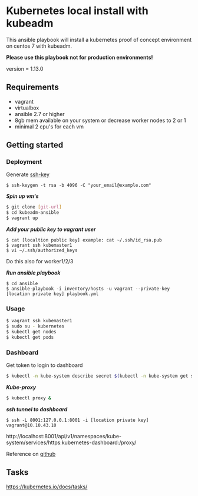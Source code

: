 Kubernetes local install with kubeadm
======================================

This ansible playbook will install a kubernetes proof of concept environment on centos 7 with kubeadm.

**Please use this playbook not for production environments!** 

version = 1.13.0

## Requirements
* vagrant 
* virtualbox
* ansible 2.7 or higher
* 8gb mem available on your system or decrease worker nodes to 2 or 1
* minimal 2 cpu's for each vm

## Getting started

### Deployment

Generate [ssh-key](https://help.github.com/articles/generating-a-new-ssh-key-and-adding-it-to-the-ssh-agent/)

```
$ ssh-keygen -t rsa -b 4096 -C "your_email@example.com"
```

***Spin up vm's***
```bash
$ git clone [git-url]
$ cd kubeadm-ansible
$ vagrant up
```

***Add your public key to vagrant user***
```
$ cat [localtion public key] example: cat ~/.ssh/id_rsa.pub
$ vagrant ssh kubemaster1
$ vi ~/.ssh/authorized_keys
```
Do this also for worker1/2/3


***Run ansible playbook***
```
$ cd ansible
$ ansible-playbook -i inventory/hosts -u vagrant --private-key [location private key] playbook.yml
```

### Usage

```bash
$ vagrant ssh kubemaster1
$ sudo su - kubernetes
$ kubectl get nodes
$ kubectl get pods
```

### Dashboard

Get token to login to dashboard 
```bash
$ kubectl -n kube-system describe secret $(kubectl -n kube-system get secret | grep admin-user | awk '{print $1}')
```

***Kube-proxy***
```bash
$ kubectl proxy &
```

***ssh tunnel to dashboard***
```
$ ssh -L 8001:127.0.0.1:8001 -i [location private key] vagrant@10.10.43.10
```

http://localhost:8001/api/v1/namespaces/kube-system/services/https:kubernetes-dashboard:/proxy/

Reference on [github](https://github.com/kubernetes/dashboard/)

## Tasks

https://kubernetes.io/docs/tasks/


